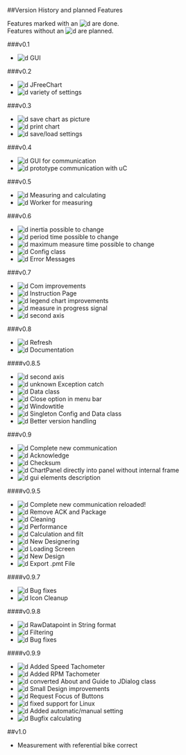 ##Version History and planned Features  

Features marked with an ![d] are done.  
Features without an ![d] are planned.  

###v0.1
* ![d] GUI

###v0.2
* ![d] JFreeChart
* ![d] variety of settings

###v0.3
* ![d] save chart as picture
* ![d] print chart
* ![d] save/load settings

###v0.4
* ![d] GUI for communication
* ![d] prototype communication with uC

###v0.5
* ![d] Measuring and calculating
* ![d] Worker for measuring

###v0.6
* ![d] inertia possible to change
* ![d] period time possible to change
* ![d] maximum measure time possible to change
* ![d] Config class
* ![d] Error Messages

###v0.7
* ![d] Com improvements
* ![d] Instruction Page
* ![d] legend chart improvements
* ![d] measure in progress signal
* ![d] second axis

###v0.8
* ![d] Refresh
* ![d] Documentation

####v0.8.5
* ![d] second axis  
* ![d] unknown Exception catch  
* ![d] Data class  
* ![d] Close option in menu bar 
* ![d] Windowtitle
* ![d] Singleton Config and Data class
* ![d] Better version handling

###v0.9
* ![d] Complete new communication  
* ![d] Acknowledge  
* ![d] Checksum  
* ![d] ChartPanel directly into panel without internal frame  
* ![d] gui elements description  

####v0.9.5
* ![d] Complete new communication reloaded!  
* ![d] Remove ACK and Package
* ![d] Cleaning
* ![d] Performance  
* ![d] Calculation and filt
* ![d] New Designering
* ![d] Loading Screen
* ![d] New Design
* ![d] Export .pmt File

####v0.9.7
* ![d] Bug fixes
* ![d] Icon Cleanup

####v0.9.8
* ![d] RawDatapoint in String format
* ![d] Filtering
* ![d] Bug fixes

####v0.9.9
* ![d] Added Speed Tachometer
* ![d] Added RPM Tachometer 
* ![d] converted About and Guide to JDialog class
* ![d] Small Design improvements
* ![d] Request Focus of Buttons
* ![d] fixed support for Linux
* ![d] Added automatic/manual setting
* ![d] Bugfix calculating

##v1.0
* Measurement with referential bike correct
  
  






[d]: http://atlanticdecisionsciences.com/sites/default/files/checkmark.png " DONE "